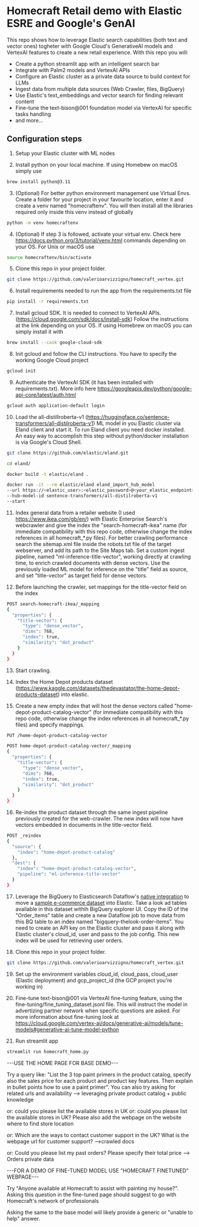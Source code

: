 # Homecraft Retail demo with Elastic ESRE and Google's GenAI

This repo shows how to leverage Elastic search capabilities (both text and vector ones) togheter with Google Cloud's GenerativeAI models and VertexAI features to create a new retail experience. With this repo you will:

- Create a python streamlit app with an intelligent search bar
- Integrate with Palm2 models and VertexAI APIs
- Configure an Elastic cluster as a private data source to build context for LLMs
- Ingest data from multiple data sources (Web Crawler, files, BigQuery)
- Use Elastic's text_embeddings and vector search for finding relevant content
- Fine-tune the text-bison@001 foundation model via VertexAI for specific tasks handling
- and more...

## Configuration steps

1. Setup your Elastic cluster with ML nodes

2. Install python on your local machine. If using Homebew on macOS simply use

```bash
brew install python@3.11  
```

3. (Optional) For better python environment management use Virtual Envs. Create a folder for your project in your favourite location, enter it and create a venv named "homecraftenv". You will then install all the libraries required only inside this venv instead of globally

```bash
python -m venv homecraftenv
```

4. (Optional) If step 3 is followed, activate your virtual env. Check here https://docs.python.org/3/tutorial/venv.html commands depending on your OS. For Unix or macOS use

```bash
source homecraftenv/bin/activate
```

5. Clone this repo in your project folder.

```bash
git clone https://github.com/valerioarvizzigno/homecraft_vertex.git
```

6. Install requirements needed to run the app from the requirements.txt file

```bash
pip install -r requirements.txt 
```

7. Install gcloud SDK. It is needed to connect to VertexAI APIs. (https://cloud.google.com/sdk/docs/install-sdk)
   Follow the instructions at the link depending on your OS. If using Homebrew on macOS you can simply install it with

 ```bash
brew install --cask google-cloud-sdk
```  

8. Init gcloud and follow the CLI instructions. You have to specify the working Google Cloud project

 ```bash
gcloud init
```  

9. Authenticate the VertexAI SDK (it has been installed with requirements.txt). More info here https://googleapis.dev/python/google-api-core/latest/auth.html

 ```bash
gcloud auth application-default login
```  

10. Load the all-distillroberta-v1 (https://huggingface.co/sentence-transformers/all-distilroberta-v1) ML model in you Elastic cluster via Eland client and start it. To run Eland client you need docker installed. An easy way to accomplish this step without python/docker installation is via Google's Cloud Shell.

 ```bash
git clone https://github.com/elastic/eland.git

cd eland/

docker build -t elastic/eland .

docker run -it --rm elastic/eland eland_import_hub_model 
--url https://<elastic_user>:<elastic_password>@<your_elastic_endpoint>:9243/ 
--hub-model-id sentence-transformers/all-distilroberta-v1 
--start
 ```

11. Index  general data from a retailer website (I used https://www.ikea.com/gb/en/) with Elastic Enterprise Search's webcrawler and give the index the "search-homecraft-ikea" name (for immediate compatibility with this repo code, otherwise change the index references in all homecraft_*.py files). For better crawling performance search the sitemap.xml file inside the robots.txt file of the target webserver, and add its path to the Site Maps tab. Set a custom ingest pipeline, named "ml-inference-title-vector", working directly at crawling time, to enrich crawled documents with dense vectors. Use the previously loaded ML model for inference on the "title" field as source, and set "title-vector" as target field for dense vectors.

12. Before launching the crawler, set mappings for the title-vector field on the index

```bash
POST search-homecraft-ikea/_mapping
{
  "properties": {
    "title-vector": {
      "type": "dense_vector",
      "dims": 768,
      "index": true,
      "similarity": "dot_product"
    }
  }
}
```

13. Start crawling.

14. Index the Home Depot products dataset (https://www.kaggle.com/datasets/thedevastator/the-home-depot-products-dataset) into elastic.

15. Create a new empty index that will host the dense vectors called "home-depot-product-catalog-vector" (for immediate compatibility with this repo code, otherwise change the index references in all homecraft_*.py files) and specify mappings.

```bash
PUT /home-depot-product-catalog-vector 

POST home-depot-product-catalog-vector/_mapping
{
  "properties": {
    "title-vector": {
      "type": "dense_vector",
      "dims": 768,
      "index": true,
      "similarity": "dot_product"
    }
  }
}
```

16. Re-index the product dataset through the same ingest pipeline previously created for the web-crawler. The new index will now have vectors embedded in documents in the title-vector field.

```bash
POST _reindex
{
  "source": {
    "index": "home-depot-product-catalog"
  },
  "dest": {
    "index": "home-depot-product-catalog-vector",
    "pipeline": "ml-inference-title-vector"
  }
}
```

17. Leverage the BigQuery to Elasticsearch Dataflow's [native integration](https://www.elastic.co/blog/ingest-data-directly-from-google-bigquery-into-elastic-using-google-dataflow) to move a [sample e-commerce dataset](https://console.cloud.google.com/marketplace/product/bigquery-public-data/thelook-ecommerce?project=elastic-sa) into Elastic. Take a look ad tables available in this dataset withih BigQuery explorer UI. Copy the ID of the "Order_items" table and create a new Dataflow job to move data from this BQ table to an index named "bigquery-thelook-order-items". You need to create an API key on the Elastic cluster and pass it along with Elastic cluster's cloud_id, user and pass to the job config. This new index will be used for retrieving user orders.

18. Clone this repo in your project folder.

```bash
git clone https://github.com/valerioarvizzigno/homecraft_vertex.git
```

19. Set up the environment variables cloud_id, cloud_pass, cloud_user (Elastic deployment) and gcp_project_id (the GCP project you're working in)

20. Fine-tune text-bison@001 via VertexAI fine-tuning feature, using the fine-tuning/fine_tuning_dataset.jsonl file. This will instruct the model in advertizing partner network when specific questions are asked. For more information about fine-tuning look at https://cloud.google.com/vertex-ai/docs/generative-ai/models/tune-models#generative-ai-tune-model-python

21. Run streamlit app

 ```bash
streamlit run homecraft_home.py
```  



---USE THE HOME PAGE FOR BASE DEMO---

Try a query like: 
"List the 3 top paint primers in the product catalog, specify also the sales price for each product and product key features. Then explain in bullet points how to use a paint primer".
You can also try asking for related urls and availability --> leveraging private product catalog + public knowledge

or: could you please list the available stores in UK
or: could you please list the available stores in UK? Please also add the webpage on the website where to find store location

or: Which are the ways to contact customer support in the UK? What is the webpage url for customer support? -->crawled docs

or: Could you please list my past orders? Please specify their total price --> Orders private data


---FOR A DEMO OF FINE-TUNED MODEL USE "HOMECRAFT FINETUNED" WEBPAGE---

Try "Anyone available at Homecraft to assist with painting my house?".
Asking this question in the fine-tuned page should suggest to go with Homecraft's network of professionals

Asking the same to the base model will likely provide a generic or "unable to help" answer.

